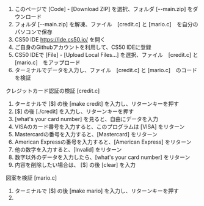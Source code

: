 1. このページで [Code] - [Download ZIP] を選択、フォルダ [--main.zip] をダウンロード　
2. フォルダ [--main.zip] を解凍、ファイル　[credit.c] と [mario.c]　を自分のパソコンで保存
3. CS50 IDE https://ide.cs50.io/ を開く　　
4. ご自身のGithubアカウントを利用して、CS50 IDEに登録   　　
5. CS50 IDEで [File] - [Upload Local Files...] を選択、ファイル　[credit.c] と [mario.c]　をアップロード　　
6. ターミナルでデータを入力し、ファイル　[credit.c] と [mario.c]　のコードを検証

クレジットカード認証の検証 [credit.c]　　
1. ターミナルで [$] の後 [make credit] を入力し、リターンキーを押す　　　　　　
2. [$] の後 [./credit] を入力し、リターンキーを押す　　　
3. [what's your card number] を見ると、自由にデータを入力　　
4. VISAのカード番号を入力すると、このプログラムは [VISA] をリターン　　
5. Mastercardの番号を入力すると、[Mastercard] をリターン　　
6. American Expressの番号を入力すると、[American Express] をリターン  
7. 他の数字を入力すると、[Invalid] をリターン  
8. 数字以外のデータを入力したら、[what's your card number] をリターン　　
9. 内容を削除したい場合は、 [$] の後 [clear] を入力

図案を検証 [mario.c]　　
1. ターミナルで [$] の後 [make mario] を入力し、リターンキーを押す  
2. 
